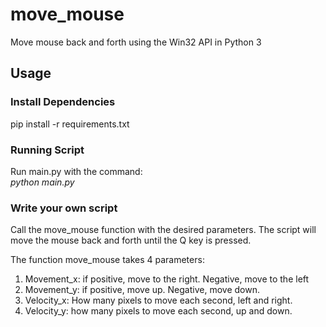 # move_mouse
Move mouse back and forth using the Win32 API in Python 3


## Usage

### Install Dependencies
pip install -r requirements.txt

### Running Script
Run main.py with the command:  
*python main.py*

### Write your own script
Call the move_mouse function with the desired parameters.  The script will move the mouse back and forth until the Q key is pressed.

The function move_mouse takes 4 parameters:  
1. Movement_x: if positive, move to the right.  Negative, move to the left  
2. Movement_y: if positive, move up.  Negative, move down.  
3. Velocity_x: How many pixels to move each second, left and right.  
4. Velocity_y: how many pixels to move each second, up and down.  

